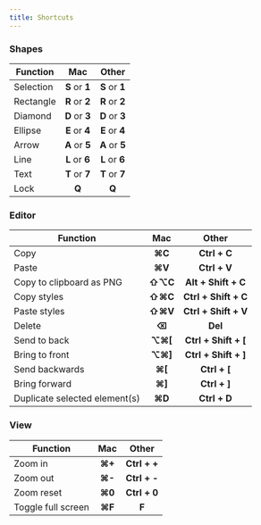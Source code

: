 ```yaml
---
title: Shortcuts
---
```


### Shapes

| Function  |      Mac       |     Other      |
| --------- | :------------: | :------------: |
| Selection | **S** or **1** | **S** or **1** |
| Rectangle | **R** or **2** | **R** or **2** |
| Diamond   | **D** or **3** | **D** or **3** |
| Ellipse   | **E** or **4** | **E** or **4** |
| Arrow     | **A** or **5** | **A** or **5** |
| Line      | **L** or **6** | **L** or **6** |
| Text      | **T** or **7** | **T** or **7** |
| Lock      |     **Q**      |     **Q**      |

### Editor

| Function                      |   Mac    |        Other         |
| ----------------------------- | :------: | :------------------: |
| Copy                          |  **⌘C**  |     **Ctrl + C**     |
| Paste                         |  **⌘V**  |     **Ctrl + V**     |
| Copy to clipboard as PNG      | **⇧⌥C**  | **Alt + Shift + C**  |
| Copy styles                   | **⇧⌘C**  | **Ctrl + Shift + C** |
| Paste styles                  | **⇧⌘V**  | **Ctrl + Shift + V** |
| Delete                        |  **⌫**   |       **Del**        |
| Send to back                  | **⌥⌘\[** | **Ctrl + Shift + [** |
| Bring to front                | **⌥⌘\]** | **Ctrl + Shift + ]** |
| Send backwards                | **⌘\[**  |     **Ctrl + [**     |
| Bring forward                 | **⌘\]**  |     **Ctrl + ]**     |
| Duplicate selected element(s) |  **⌘D**  |     **Ctrl + D**     |

### View

| Function           |  Mac   |    Other     |
| ------------------ | :----: | :----------: |
| Zoom in            | **⌘+** | **Ctrl + +** |
| Zoom out           | **⌘-** | **Ctrl + -** |
| Zoom reset         | **⌘0** | **Ctrl + 0** |
| Toggle full screen | **⌘F** |    **F**     |
